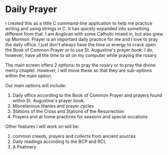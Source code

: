 # Daily Prayer

I created this as a little C command-line application to help me practice writing and using strings in C. It has quickly expanded into something different from that. I am Anglican with some Catholic mixed in, but also grew up Mormon. Prayer is an important daily practice for me and I love to pray the daily office. I just don't always have the time or energy to crack open the Book of Common Prayer or to use St. Augustine's prayer book. I do, however, have all the time to sit on my computer while praying the rosary.

The main screen offers 2 options: to pray the rosary or to pray the divine mercy chaplet. However, I will move these so that they are sub-options within the main option. 

Our main options will include: 

1. Daily office according to the Book of Common Prayer and prayers found within St. Augustine's prayer book.
2. Miscelanious litanies and prayer cycles
3. Stations of the Cross and Stations of the Resurrection
4. Prayers and at home practices for seasons and special occations


Other features I will work on will be:
1. common creeds, prayers and collects from ancient sources
2. Daily readings according to the BCP and RCL
3. A Psalmery